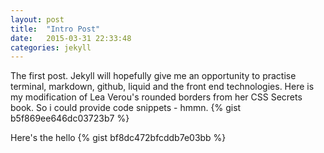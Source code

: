 ```yaml
---
layout: post
title:  "Intro Post"
date:   2015-03-31 22:33:48
categories: jekyll
---
```

The first post. Jekyll will hopefully give me an opportunity to practise terminal, markdown, github, liquid and the front end technologies.
Here is my modification of Lea Verou's rounded borders from her CSS Secrets book. So i could provide code snippets - hmmn. 
{% gist b5f869ee646dc03723b7 %}

Here's the hello
{% gist bf8dc472bfcddb7e03bb %}
